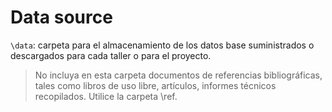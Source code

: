 # Data  source

`\data`: carpeta para el almacenamiento de los datos base suministrados o descargados para cada taller o para el proyecto.

> No incluya en esta carpeta documentos de referencias bibliográficas, tales como libros de uso libre, artículos, informes técnicos recopilados. Utilice la carpeta \ref.

	